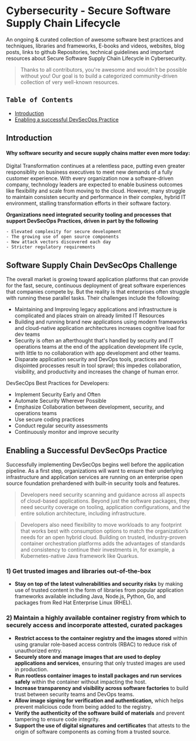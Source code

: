 #  Cybersecurity - Secure Software Supply Chain Lifecycle

An ongoing & curated collection of awesome software best practices and techniques, libraries and frameworks, E-books and videos, websites, blog posts, links to github Repositories, technical guidelines and important resources about Secure Software Supply Chain Lifecycle in Cybersecurity.
> Thanks to all contributors, you're awesome and wouldn't be possible without you! Our goal is to build a categorized community-driven collection of very well-known resources.

## `Table of Contents`
- [Introduction](#)
- [Enabling a successful DevSecOps Practice](#)


## Introduction

#### Why software security and secure supply chains matter even more today:

Digital Transformation continues at a relentless pace, putting even greater responsiblity on business executives to meet new demands of a fully customer experience. With every organization now a software-driven company, technology leaders are expected to enable business outcomes like flexibility and scale from moving to the cloud.
However, many struggle to maintain consisten security and performance in their complex, hybrid IT environment, stalling transformation efforts in their software factory.

**Organizations need integrated security tooling and processes that support DevSecOps Practices, driven in part by the following**
```
- Elevated complexity for secure development
- The growing use of open source components
- New attack vectors discovered each day
- Stricter regulatory requirements
```

## Software Supply Chain DevSecOps Challenge
The overall market is growing toward application platforms that can provide for the fast, secure, continuous deployment of great software experiences that companies compete by. But the reality is that enterprises often struggle with running these parallel tasks. Their challenges include the following:

- Maintaining and Improving legacy applications and infrastructure is complicated and places strain on already limited IT Resources
- Building and running brand new applications using modern frameworks and cloud-native application architectures increases cognitive load for dev teams
- Security is often an afterthought that's handled by security and IT operations teams at the end of the application development life cycle, with little to no collaboration with app development and other teams.
- Disparate application security and DevOps tools, practices and disjointed processes result in tool sprawl; this impedes collaboration, visibility, and productivity and increases the change of human error.

DevSecOps Best Practices for Developers:

- Implement Security Early and Often
- Automate Security Wherever Possible
- Emphasize Collaboration between development, security, and operations teams
- Use secure coding practices
- Conduct regular security assessments
- Continuously monitor and improve security

## Enabling a Successful DevSecOps Practice
Successfully implementing DevSecOps begins well before the application pipeline. As a first step, organizations will want to ensure their underlying infrastructure and application services are running on an enterprise open source foundation prehardened with built-in security tools and features.

> Developers need security scanning and guidance across all aspects of cloud-based applications. Beyond just the software packages, they need security coverage on tooling, application configurations, and the entire solution architecture, including infrastructure.

> Developers also need flexibility to move workloads to any footprint that works best with consumption options to match the organization’s needs for an open hybrid cloud. Building on trusted, industry-proven container orchestration platforms adds the advantages of standards and consistency to continue their investments in, for example, a Kubernetes-native Java framework like Quarkus.



### 1) Get trusted images and libraries out-of-the-box

- **Stay on top of the latest vulnerabilities and security risks** by making use of trusted content in the form of libraries from popular application frameworks available including Java, Node.js, Python, Go, and packages from Red Hat Enterprise Linux (RHEL).

### 2)  Maintain a highly available container registry from which to securely access and incorporate attested, curated packages

- **Restrict access to the container registry and the images stored** within using granular role-based access controls (RBAC) to reduce risk of unauthorized entry. 
- **Securely store and manage images that are used to deploy applications and services**, ensuring that only trusted images are used in production. 
- **Run rootless container images to install packages and run services safely** within the container without impacting the host.
- **Increase transparency and visibility across software factories** to build trust between security teams and DevOps teams.
- **Allow image signing for verification and authentication,** which helps prevent malicious code from being added to the registry.
- **Verify the authenticity of the software build of materials** and prevent tampering to ensure code integrity.
- **Support the use of digital signatures and certificates** that attests to the origin of software components as coming from a trusted source.


